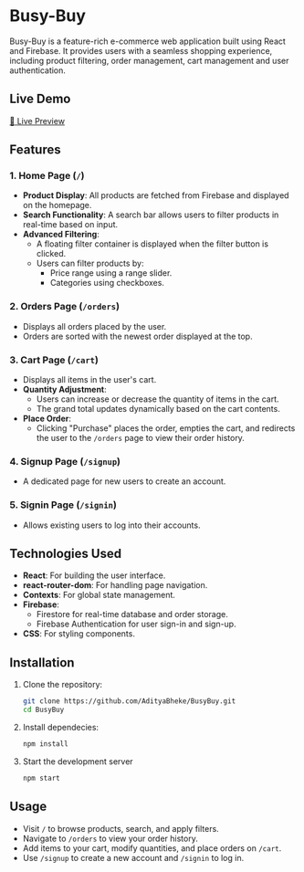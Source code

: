 # Busy-Buy

Busy-Buy is a feature-rich e-commerce web application built using React and Firebase. It provides users with a seamless shopping experience, including product filtering, order management, cart management and user authentication.

## Live Demo

[🔗 Live Preview](https://adityab-busybuy.netlify.app/)

## Features

### 1. Home Page (`/`)
- **Product Display**: All products are fetched from Firebase and displayed on the homepage.
- **Search Functionality**: A search bar allows users to filter products in real-time based on input.
- **Advanced Filtering**:
  - A floating filter container is displayed when the filter button is clicked.
  - Users can filter products by:
    - Price range using a range slider.
    - Categories using checkboxes.

### 2. Orders Page (`/orders`)
- Displays all orders placed by the user.
- Orders are sorted with the newest order displayed at the top.

### 3. Cart Page (`/cart`)
- Displays all items in the user's cart.
- **Quantity Adjustment**:
  - Users can increase or decrease the quantity of items in the cart.
  - The grand total updates dynamically based on the cart contents.
- **Place Order**:
  - Clicking "Purchase" places the order, empties the cart, and redirects the user to the `/orders` page to view their order history.

### 4. Signup Page (`/signup`)
- A dedicated page for new users to create an account.

### 5. Signin Page (`/signin`)
- Allows existing users to log into their accounts.

## Technologies Used
- **React**: For building the user interface.
- **react-router-dom**: For handling page navigation.
- **Contexts**: For global state management.
- **Firebase**: 
  - Firestore for real-time database and order storage.
  - Firebase Authentication for user sign-in and sign-up.
- **CSS**: For styling components.

## Installation

1. Clone the repository:
   ```bash
   git clone https://github.com/AdityaBheke/BusyBuy.git
   cd BusyBuy
2. Install dependecies:
    ```bash
    npm install
3. Start the development server
    ```bash
    npm start
## Usage

- Visit `/` to browse products, search, and apply filters.
- Navigate to `/orders` to view your order history.
- Add items to your cart, modify quantities, and place orders on `/cart`.
- Use `/signup` to create a new account and `/signin` to log in.


